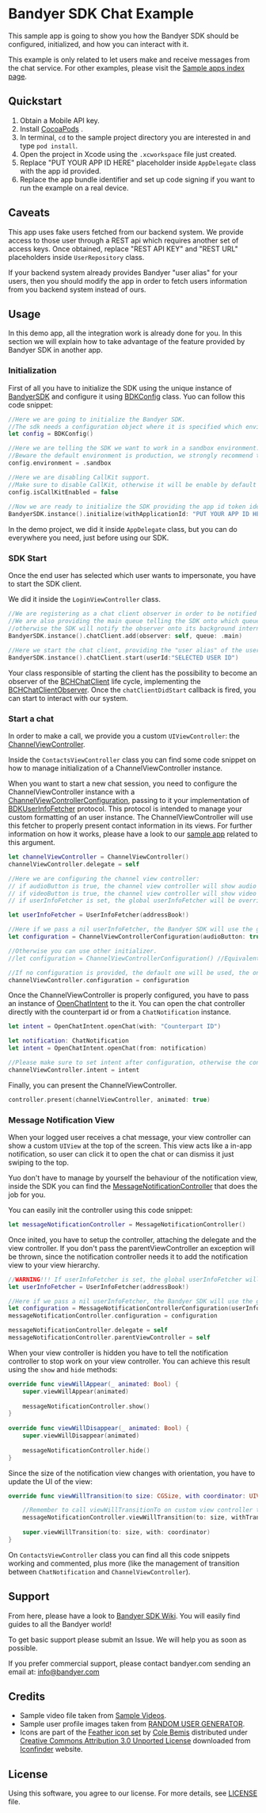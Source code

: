 # Bandyer SDK Chat Example

This sample app is going to show you how the Bandyer SDK should be configured, initialized, and how you can interact with it.

This example is only related to let users make and receive messages from the chat service. For other examples, please visit the [Sample apps index page](https://github.com/Bandyer/Bandyer-iOS-SDK-Samples-Swift).

## Quickstart

1. Obtain a Mobile API key.
2. Install [CocoaPods](https://guides.cocoapods.org/using/getting-started.html#getting-started) .
3. In terminal, `cd` to the sample project directory you are interested in and type `pod install`.
4. Open the project in Xcode using the `.xcworkspace` file just created.
5. Replace "PUT YOUR APP ID HERE" placeholder inside `AppDelegate` class with the app id provided. 
6. Replace the app bundle identifier and set up code signing if you want to run the example on a real device.

## Caveats

This app uses fake users fetched from our backend system. We provide access to those user through a REST api which requires another set of access keys. Once obtained, replace "REST API KEY" and "REST URL" placeholders inside `UserRepository` class.

If your backend system already provides Bandyer "user alias" for your users, then you should modify the app in order to fetch users information from you backend system instead of ours.

## Usage

In this demo app, all the integration work is already done for you. In this section we will explain how to take advantage of the feature provided by Bandyer SDK in another app.

### Initialization

First of all you have to initialize the SDK using the unique instance of [BandyerSDK](https://docs.bandyer.com/Bandyer-iOS-SDK/BandyerSDK/Classes/BandyerSDK.html) and configure it using [BDKConfig](https://docs.bandyer.com/Bandyer-iOS-SDK/BandyerSDK/Classes/BDKConfig.html) class. Yuo can follow this code snippet:

```swift
//Here we are going to initialize the Bandyer SDK.
//The sdk needs a configuration object where it is specified which environment the sdk should work in.
let config = BDKConfig()

//Here we are telling the SDK we want to work in a sandbox environment.
//Beware the default environment is production, we strongly recommend to test your app in a sandbox environment.
config.environment = .sandbox

//Here we are disabling CallKit support.
//Make sure to disable CallKit, otherwise it will be enable by default if the system supports CallKit (i.e iOS >= 10.0).
config.isCallKitEnabled = false
        
//Now we are ready to initialize the SDK providing the app id token identifying your app in Bandyer platform.
BandyerSDK.instance().initialize(withApplicationId: "PUT YOUR APP ID HERE", config: config)
```
In the demo project, we did it inside `AppDelegate` class, but you can do everywhere you need, just before using our SDK.

### SDK Start

Once the end user has selected which user wants to impersonate, you have to start the SDK client. 

We did it inside the `LoginViewController` class.

```swift
//We are registering as a chat client observer in order to be notified when the client changes its state.
//We are also providing the main queue telling the SDK onto which queue should notify the observer provided,
//otherwise the SDK will notify the observer onto its background internal queue.
BandyerSDK.instance().chatClient.add(observer: self, queue: .main)

//Here we start the chat client, providing the "user alias" of the user selected.
BandyerSDK.instance().chatClient.start(userId:"SELECTED USER ID")
```
Your class responsible of starting the client has the possibility to become an observer of the [BCHChatClient](https://docs.bandyer.com/Bandyer-iOS-SDK/BandyerSDK/Protocols/BCHChatClient.html) life cycle, implementing the [BCHChatClientObserver](https://docs.bandyer.com/Bandyer-iOS-SDK/BandyerSDK/Protocols/BCHChatClientObserver.html). Once the `chatClientDidStart` callback is fired, you can start to interact with our system.

### Start a chat

In order to make a call, we provide you a custom `UIViewController`: the [ChannelViewController](https://docs.bandyer.com/Bandyer-iOS-SDK/BandyerSDK/Classes/ChannelViewController.html).

Inside the `ContactsViewController` class you can find some code snippet on how to manage initialization of a ChannelViewController instance. 

When you want to start a new chat session, you need to configure the ChannelViewController instance with a [ChannelViewControllerConfiguration](https://docs.bandyer.com/Bandyer-iOS-SDK/BandyerSDK/Classes/ChannelViewControllerConfiguration.html), passing to it your implementation of [BDKUserInfoFetcher](https://docs.bandyer.com/Bandyer-iOS-SDK/BandyerSDK/Protocols/BDKUserInfoFetcher.html) protocol. This protocol is intended to manage your custom formatting of an user instance. The ChannelViewController will use this fetcher to properly present contact information in its views. For further information on how it works, please have a look to our [sample app](https://github.com/Bandyer/Bandyer-iOS-SDK-Samples-Swift/tree/master/UserInfoFetcher-Example) related to this argument. 

```swift
let channelViewController = ChannelViewController()
channelViewController.delegate = self

//Here we are configuring the channel view controller:
// if audioButton is true, the channel view controller will show audio button on nav bar;
// if videoButton is true, the channel view controller will show video button on nav bar;
// if userInfoFetcher is set, the global userInfoFetcher will be overridden. WARNING!!!

let userInfoFetcher = UserInfoFetcher(addressBook!)

//Here if we pass a nil userInfoFetcher, the Bandyer SDK will use the global one if set at initialization time, otherwise a default one. The same result is achieved without setting the configuration property.
let configuration = ChannelViewControllerConfiguration(audioButton: true, videoButton: true, userInfoFetcher: userInfoFetcher)

//Otherwise you can use other initializer.
//let configuration = ChannelViewControllerConfiguration() //Equivalent to ChannelViewControllerConfiguration(audioButton: false, videoButton: false, userInfoFetcher: nil)

//If no configuration is provided, the default one will be used, the one with nil user info fetcher and showing both of the buttons -> ChannelViewControllerConfiguration(audioButton: true, videoButton: true, userInfoFetcher: nil)
channelViewController.configuration = configuration
```

Once the ChannelViewController is properly configured, you have to pass an instance of [OpenChatIntent](https://docs.bandyer.com/Bandyer-iOS-SDK/BandyerSDK/Classes/OpenChatIntent.html) to the it. You can open the chat controller directly with the counterpart id or from a `ChatNotification` instance.

```swift
let intent = OpenChatIntent.openChat(with: "Counterpart ID")
```

```swift
let notification: ChatNotification
let intent = OpenChatIntent.openChat(from: notification)
```

```swift
//Please make sure to set intent after configuration, otherwise the configuration will be not taking in charge.
channelViewController.intent = intent
```
Finally, you can present the ChannelViewController.

```swift
controller.present(channelViewController, animated: true)
```

### Message Notification View

When your logged user receives a chat message, your view controller can show a custom `UIView` at the top of the screen. This view acts like a in-app notification, so user can click it to open the chat or can dismiss it just swiping to the top.

Yuo don't have to manage by yourself the behaviour of the notification view, inside the SDK you can find the [MessageNotificationController](https://docs.bandyer.com/Bandyer-iOS-SDK/BandyerSDK/Classes/MessageNotificationController.html) that does the job for you.

You can easily init the controller using this code snippet:

```swift
let messageNotificationController = MessageNotificationController()
```

Once inited, you have to setup the controller, attaching the delegate and the view controller. If you don't pass the parentViewController an exception will be thrown, since the  notification controller needs it to add the notification view to your view hierarchy.

```swift
//WARNING!!! If userInfoFetcher is set, the global userInfoFetcher will be overridden.
let userInfoFetcher = UserInfoFetcher(addressBook!)

//Here if we pass a nil userInfoFetcher, the Bandyer SDK will use the global one if set at initialization time, otherwise a default one. The same result is achieved without setting the configuration property.
let configuration = MessageNotificationControllerConfiguration(userInfoFetcher: userInfoFetcher)
messageNotificationController.configuration = configuration

messageNotificationController.delegate = self
messageNotificationController.parentViewController = self
```

When your view controller is hidden you have to tell the notification controller to stop work on your view controller. You can achieve this result using the `show` and `hide` methods:

```swift
override func viewWillAppear(_ animated: Bool) {
    super.viewWillAppear(animated)
        
    messageNotificationController.show()
}
 
override func viewWillDisappear(_ animated: Bool) {
    super.viewWillDisappear(animated)
        
    messageNotificationController.hide()
} 
```

Since the size of the notification view changes with orientation, you have to update the UI of the view:

```swift
override func viewWillTransition(to size: CGSize, with coordinator: UIViewControllerTransitionCoordinator) {

    //Remember to call viewWillTransitionTo on custom view controller to update UI while rotating.
    messageNotificationController.viewWillTransition(to: size, withTransitionCoordinator: coordinator)
        
    super.viewWillTransition(to: size, with: coordinator)
}
```

On `ContactsViewController` class you can find all this code snippets working and commented, plus more (like the management of transition between `ChatNotification` and `ChannelViewController`).

## Support

From here, please have a look to [Bandyer SDK Wiki](https://github.com/Bandyer/Bandyer-iOS-SDK/wiki). You will easily find guides to all the Bandyer world! 

To get basic support please submit an Issue. We will help you as soon as possible.

If you prefer commercial support, please contact bandyer.com sending an email at: [info@bandyer.com](mailto:info@bandyer.com.)

## Credits

- Sample video file taken from [Sample Videos](https://sample-videos.com/).
- Sample user profile images taken from [RANDOM USER GENERATOR](https://randomuser.me/).
- Icons are part of the [Feather icon set](https://www.iconfinder.com/iconsets/feather-2) by [Cole Bemis](https://www.iconfinder.com/colebemis) distributed under [Creative Commons Attribution 3.0 Unported License](https://creativecommons.org/licenses/by/3.0/) downloaded from [Iconfinder](https://www.iconfinder.com/) website.

## License

Using this software, you agree to our license. For more details, see [LICENSE](https://github.com/Bandyer/Bandyer-iOS-SDK-Samples-Swift/blob/master/LICENSE) file.

